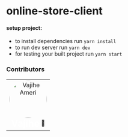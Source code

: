 # online-store-client

#### setup project:

- to install dependencies run `yarn install`
- to run dev server run `yarn dev`
- for testing your built project run `yarn start`

### Contributors

<table> 
    <tr>
        <td align="center">
          <img
            style="border-radius: 10rem"
            src="https://avatars.githubusercontent.com/u/85188586?v=4" width="100px;"
            alt="Vajihe Ameri"/>
          <br/>
          <sub>
            <strong style="color: #fff;font-size: 25px">Vajihe</strong>
          </sub></a>
          <g-emoji class="g-emoji" alias="butterfly" fallback-src="https://github.githubassets.com/images/icons/emoji/unicode/1f98b.png">🦋</g-emoji>
        </td>
    </tr>
</table>
